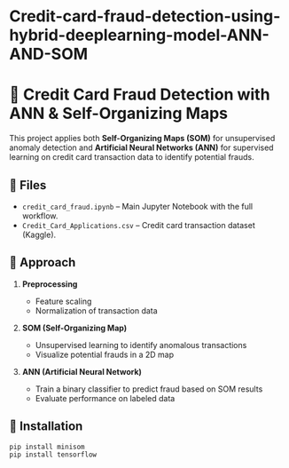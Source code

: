 # Credit-card-fraud-detection-using-hybrid-deeplearning-model-ANN-AND-SOM
# 🧠 Credit Card Fraud Detection with ANN & Self-Organizing Maps

This project applies both **Self-Organizing Maps (SOM)** for unsupervised anomaly detection and **Artificial Neural Networks (ANN)** for supervised learning on credit card transaction data to identify potential frauds.

## 📁 Files

- `credit_card_fraud.ipynb` – Main Jupyter Notebook with the full workflow.
- `Credit_Card_Applications.csv` – Credit card transaction dataset (Kaggle).

## 📌 Approach

1. **Preprocessing**
   - Feature scaling
   - Normalization of transaction data

2. **SOM (Self-Organizing Map)**
   - Unsupervised learning to identify anomalous transactions
   - Visualize potential frauds in a 2D map

3. **ANN (Artificial Neural Network)**
   - Train a binary classifier to predict fraud based on SOM results
   - Evaluate performance on labeled data

## 🔧 Installation

```bash
pip install minisom
pip install tensorflow
